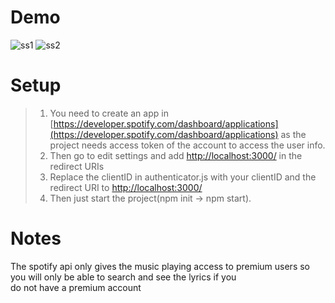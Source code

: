 # Demo

![ss1](https://user-images.githubusercontent.com/72071559/153709140-6c595985-fbf3-4c43-a532-ea79f766a5e3.jpg)
![ss2](https://user-images.githubusercontent.com/72071559/153709145-d3dd3df9-66f9-45c2-ac1c-5ca127170f60.jpg)

# Setup

>1. You need to create an app in [https://developer.spotify.com/dashboard/applications](https://developer.spotify.com/dashboard/applications)
  as the project needs access token of the account to access the user info.
>2. Then go to edit settings and add [http://localhost:3000/](http://localhost:3000/) in the redirect URIs
>3. Replace the clientID in authenticator.js with your clientID and the redirect URI to [http://localhost:3000/](http://localhost:3000/)
>4. Then just start the project(npm init -> npm start).

# Notes

The spotify api only gives the music playing access to premium users so you will only be able to search and see the lyrics if you\
do not have a premium account

